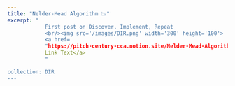 ```yaml
---
title: "Nelder-Mead Algorithm 📉"
excerpt: "
            First post on Discover, Implement, Repeat 
            <br/><img src='/images/DIR.png' width='300' height='100'>
            <a href=
            "https://pitch-century-cca.notion.site/Nelder-Mead-Algorithm-6b1971cb3c484d408e145de21bd560d4">
            Link Text</a>
            "

collection: DIR
---
```

